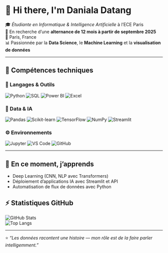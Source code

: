 # 👋 Hi there, I'm Daniala Datang  

🎓 *Étudiante en Informatique & Intelligence Artificielle* à l’ECE Paris  
💼 En recherche d’une **alternance de 12 mois à partir de septembre 2025**  
📍 Paris, France  
📊 Passionnée par la **Data Science**, le **Machine Learning** et la **visualisation de données**

---

## 🧠 Compétences techniques  

### 🐍 Langages & Outils  
![Python](https://img.shields.io/badge/Python-3776AB?style=for-the-badge&logo=python&logoColor=white)
![SQL](https://img.shields.io/badge/SQL-336791?style=for-the-badge&logo=postgresql&logoColor=white)
![Power BI](https://img.shields.io/badge/Power%20BI-F2C811?style=for-the-badge&logo=powerbi&logoColor=black)
![Excel](https://img.shields.io/badge/Excel-217346?style=for-the-badge&logo=microsoftexcel&logoColor=white)

### 🤖 Data & IA  
![Pandas](https://img.shields.io/badge/Pandas-150458?style=for-the-badge&logo=pandas&logoColor=white)
![Scikit-learn](https://img.shields.io/badge/Scikit--Learn-F7931E?style=for-the-badge&logo=scikitlearn&logoColor=white)
![TensorFlow](https://img.shields.io/badge/TensorFlow-FF6F00?style=for-the-badge&logo=tensorflow&logoColor=white)
![NumPy](https://img.shields.io/badge/NumPy-013243?style=for-the-badge&logo=numpy&logoColor=white)
![Streamlit](https://img.shields.io/badge/Streamlit-FF4B4B?style=for-the-badge&logo=streamlit&logoColor=white)

### ⚙️ Environnements  
![Jupyter](https://img.shields.io/badge/Jupyter-F37626?style=for-the-badge&logo=jupyter&logoColor=white)
![VS Code](https://img.shields.io/badge/VS%20Code-0078D4?style=for-the-badge&logo=visualstudiocode&logoColor=white)
![GitHub](https://img.shields.io/badge/GitHub-181717?style=for-the-badge&logo=github&logoColor=white)

---

## 🌱 En ce moment, j’apprends  
- Deep Learning (CNN, NLP avec Transformers)  
- Déploiement d’applications IA avec Streamlit et API  
- Automatisation de flux de données avec Python  


## ⚡ Statistiques GitHub  

![GitHub Stats](https://github-readme-stats.vercel.app/api?username=Mum31&show_icons=true&theme=radical)  
![Top Langs](https://github-readme-stats.vercel.app/api/top-langs/?username=Mum31&layout=compact&theme=radical)

---

⭐ *“Les données racontent une histoire — mon rôle est de la faire parler intelligemment.”*  
